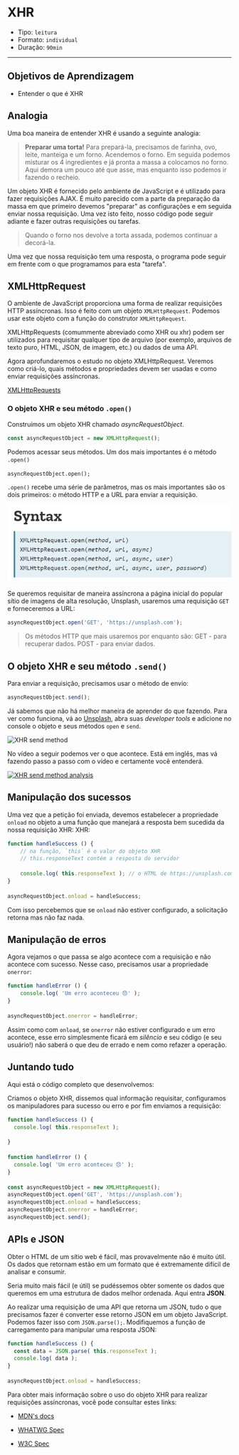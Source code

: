 # XHR

- Tipo: `leitura`
- Formato: `individual`
- Duração: `90min`

***

## Objetivos de Aprendizagem

- Entender o que é XHR

## Analogia

Uma boa maneira de entender XHR é usando a seguinte analogia:

> **Preparar uma torta!**
> Para prepará-la, precisamos de farinha, ovo, leite, manteiga e um forno. Acendemos o forno. Em seguida podemos misturar os 4 ingredientes e já pronta a massa a colocamos no forno. Aqui demora um pouco até que asse, mas enquanto isso podemos ir fazendo o recheio.

Um objeto XHR é fornecido pelo ambiente de JavaScript e é utilizado para fazer requisições AJAX. É muito parecido com a parte da preparação da massa em que primeiro devemos "preparar" as configurações e em seguida enviar nossa requisição. Uma vez isto feito, nosso código pode seguir adiante e fazer outras requisições ou tarefas.

> Quando o forno nos devolve a torta assada, podemos continuar a decorá-la.

Uma vez que nossa requisição tem uma resposta, o programa pode seguir em frente com o que programamos para esta "tarefa".

## XMLHttpRequest

O ambiente de JavaScript proporciona uma forma de realizar requisições HTTP assíncronas. Isso é feito com um objeto `XMLHttpRequest`. Podemos usar este objeto com a função do construtor `XMLHttpRequest`.

XMLHttpRequests (comummente abreviado como XHR ou xhr) podem ser utilizados para requisitar qualquer tipo de arquivo (por exemplo, arquivos de texto puro, HTML, JSON, de imagem, etc.) ou dados de uma API.

Agora aprofundaremos o estudo no objeto XMLHttpRequest. Veremos como criá-lo, quais métodos e propriedades devem ser usadas e como enviar requisições assíncronas.

[XMLHttpRequests](https://www.youtube.com/watch?v=nz9S3uZE_dM)

### O objeto XHR e seu método `.open()`

Construímos um objeto XHR chamado _asyncRequestObject_.

```javascript
const asyncRequestObject = new XMLHttpRequest();
```

Podemos acessar seus métodos. Um dos mais importantes é o método `.open()`

`asyncRequestObject.open();`

`.open()` recebe uma série de parâmetros, mas os mais importantes são os dois primeiros: o método HTTP e a URL para enviar a requisição.

![sintax-open](https://github.com/AnaSalazar/curricula-js/blob/ivandevp-06-spa/06-spa/02-asynchronous-js-request/04-xhr/sintax_open.png?raw=true)

Se queremos requisitar de maneira assíncrona a página inicial do popular sítio de imagens de alta resolução, Unsplash, usaremos uma requisição `GET` e forneceremos a URL:

```javascript
asyncRequestObject.open('GET', 'https://unsplash.com');
```

> Os métodos HTTP que mais usaremos por enquanto são:
> GET - para recuperar dados.
> POST - para enviar dados.

## O objeto XHR e seu método `.send()`

Para enviar a requisição, precisamos usar o método de envio:

```javascript
asyncRequestObject.send();
```

Já sabemos que não há melhor maneira de aprender do que fazendo. Para ver como funciona, vá ao [Unsplash](https://unsplash.com), abra suas *developer tools* e adicione no console o objeto e seus métodos `open` e `send`.

![XHR send method](https://d17h27t6h515a5.cloudfront.net/topher/2017/August/59938614_ud109-l1-send-xhr-request-1/ud109-l1-send-xhr-request-1.gif)

No vídeo a seguir podemos ver o que acontece. Está em inglês, mas vá fazendo passo a passo com o vídeo e certamente você entenderá.

[![XHR send method analysis](https://img.youtube.com/vi/m9C0LJoWhOE/0.jpg)](https://youtu.be/m9C0LJoWhOE)

## Manipulação dos sucessos

Uma vez que a petição foi enviada, devemos estabelecer a propriedade `onload` no objeto a uma função que manejará a resposta bem sucedida da nossa requisição XHR:
XHR:

```javascript
function handleSuccess () {
    // na função, `this` é o valor do objeto XHR
    // this.responseText contém a resposta do servidor

    console.log( this.responseText ); // o HTML de https://unsplash.com/
}

asyncRequestObject.onload = handleSuccess;
```
Com isso percebemos que se `onload` não estiver configurado, a solicitação retorna mas não faz nada. 

## Manipulação de erros

Agora vejamos o que passa se algo acontece com a requisição e não acontece com sucesso. Nesse caso, precisamos usar a propriedade `onerror`:

```javascript
function handleError () {
    console.log( 'Um erro aconteceu 😞' );
}

asyncRequestObject.onerror = handleError;
```

Assim como com `onload`, se `onerror` não estiver configurado e um erro acontece, esse erro simplesmente ficará em _silêncio_ e seu código (e seu usuário!) não saberá o que deu de errado e nem como refazer a operação.

## Juntando tudo

Aqui está o código completo que desenvolvemos:

Criamos o objeto XHR, dissemos qual informação requisitar, configuramos os manipuladores para sucesso ou erro e por fim enviamos a requisição:

```javascript
function handleSuccess () {
  console.log( this.responseText );

}

function handleError () {
  console.log( 'Um erro aconteceu 😞' );
}

const asyncRequestObject = new XMLHttpRequest();
asyncRequestObject.open('GET', 'https://unsplash.com');
asyncRequestObject.onload = handleSuccess;
asyncRequestObject.onerror = handleError;
asyncRequestObject.send();
```

## APIs e JSON

Obter o HTML de um sítio web é fácil, mas provavelmente não é muito útil. Os dados que retornam estão em um formato que é extremamente difícil de analisar e consumir.

Seria muito mais fácil (e útil) se pudéssemos obter somente os dados que queremos em uma estrutura de dados melhor ordenada. Aqui entra **JSON**.

Ao realizar uma requisição de uma API que retorna um JSON, tudo o que precisamos fazer é converter esse retorno JSON em um objeto JavaScript. Podemos fazer isso com `JSON.parse();`. Modifiquemos a função de carregamento para manipular uma resposta JSON:

```javascript
function handleSuccess () {
  const data = JSON.parse( this.responseText );
  console.log( data );
}

asyncRequestObject.onload = handleSuccess;
```

Para obter mais informação sobre o uso do objeto XHR para realizar requisições assíncronas, você pode consultar estes links:

- [MDN's docs](https://developer.mozilla.org/en-US/docs/Web/API/XMLHttpRequest/open)

- [WHATWG Spec](https://xhr.spec.whatwg.org/)

- [W3C Spec](https://www.w3.org/TR/XMLHttpRequest/)
